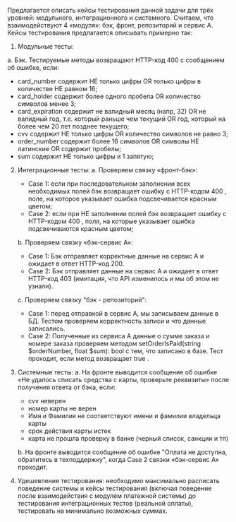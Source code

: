 Предлагается описать кейсы тестирования данной задачи для трёх уровней:
модульного, интеграционного и системного. Считаем, что взаимодействуют
4 «модуля»: бэк, фронт, репозиторий и сервис A.
Кейсы тестирования предлагается описывать примерно так:

1. Модульные тесты:

a. Бэк. Тестируемые методы возвращают HTTP-код 400 с сообщением об ошибке, если:
 - card_number содержит НЕ только цифры OR только цифры в количестве НЕ равном 16;
 - card_holder содержит более одного пробела OR количество символов менее 3;
 - card_expiration содержит не валидный месяц (напр, 32) OR не валидный год, т.е. который раньше чем текущий OR год, который на более чем 20 лет позднее текущего;
 - cvv содержит НЕ только цифры OR количество символов не равно 3;
 - order_number содержит более 16 символов OR символы НЕ латинские OR содержит пробелы;
 - sum содержит НЕ только цифры и 1 запятую;

2. Интеграционные тесты:
   a. Проверяем связку «фронт-бэк»:
   - Case 1: если при последовательном заполнении всех необходимых полей бэк возвращает ошибку с HTTP-кодом 400 , поле, на которое указывает ошибка подсвечивается красным цветом; 
   - Case 2: если при НЕ заполнении полей бэк возвращает ошибку с HTTP-кодом 400 , поля, на которые указывает ошибка подсвечиваются красным цветом;
   
   b. Проверяем связку «бэк-сервис А»:
   - Case 1: Бэк отправляет корректные данные на сервис А и ожидает в ответ HTTP-код 200. 
   - Case 2: Бэк отправляет данные на сервис А и ожидает в ответ HTTP-код 403 (имитация, что API изменилось и мы об этом не узнали).

   c. Проверяем связку "бэк - репозиторий":
   - Case 1: перед отправкой в сервис А, мы записываем данные в БД. Тестом проверяем корректность записи и что данные записались.
   - Case 2: Полученные из сервиса А данные о сумме заказа и номере заказа проверяем методом setOrderIsPaid(string $orderNumber, float $sum): bool с тем, что записано в базе. Тест проходит, если метод возвращает true .

   
3. Системные тесты:
   a. На фронте выводится сообщение об ошибке «Не удалось списать средства с
   карты, проверьте реквизиты» после получения ответа от бэка, если: 
   - cvv неверен
   - номер карты не верен
   - Имя и Фамилия не соответствуют имени и фамилии владельца карты
   - срок действия карты истек
   - карта не прошла проверку в банке (черный список, санкции и тп)

   b. На фронте выводится сообщение об ошибке "Оплата не доступна, обратитесь в техподдержку", когда Case 2 связки «бэк-сервис А» проходит.

4. Удешевление тестирования: необходимо максимально расписать поведение системы и кейсы тестирования (включая поведение после взаимодействия с модулем платежной системы) до тестирования интеграционных тестов (реальной оплаты), тестировать на минимально возможных суммах.
